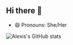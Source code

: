 ## Hi there 👋
- 😄 Pronouns: She/Her



![Alexis's GitHub stats](https://github-readme-stats.vercel.app/api?username=Alexislusttt&show_icons=true&theme=radical)
